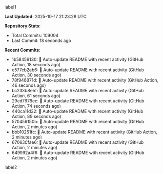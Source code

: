 
label1 
<!-- ACTIVITY_START -->
**Last Updated:** 2025-10-17 21:23:28 UTC

**Repository Stats:**
- Total Commits: 109004
- Last Commit: 18 seconds ago

**Recent Commits:**
- 1b58459130: 🤖 Auto-update README with recent activity (GitHub Action, 18 seconds ago)
- e577cb2ab6: 🤖 Auto-update README with recent activity (GitHub Action, 30 seconds ago)
- 78f946871d: 🤖 Auto-update README with recent activity (GitHub Action, 46 seconds ago)
- bc233b8e5f: 🤖 Auto-update README with recent activity (GitHub Action, 61 seconds ago)
- 29ed7678ec: 🤖 Auto-update README with recent activity (GitHub Action, 74 seconds ago)
- 440ca11d32: 🤖 Auto-update README with recent activity (GitHub Action, 89 seconds ago)
- 570456150b: 🤖 Auto-update README with recent activity (GitHub Action, 2 minutes ago)
- bbb10251fc: 🤖 Auto-update README with recent activity (GitHub Action, 2 minutes ago)
- 670630fae6: 🤖 Auto-update README with recent activity (GitHub Action, 2 minutes ago)
- 649992a4f6: 🤖 Auto-update README with recent activity (GitHub Action, 2 minutes ago)
<!-- ACTIVITY_END -->

label2
